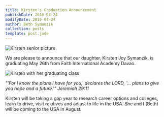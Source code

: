 ```yaml
---
title: Kirsten's Graduation Announcement
publishDate: 2016-04-24
modifyDate: 2016-04-24
author: Beth Symanzik
collection: posts
template: post.jade
---
```


![Kirsten senior
picture](/images/KirstenSmilingGraduationPhoto1Cropped_resized.jpg)

We are please to announce that our daughter, Kirsten Joy Symanzik, is graduating May 26th from Faith International Academy Davao.

![Kirsten with her graduating class](/images/KirstensGraduatingClassWithCapAndGown2_resized.jpg)

*"'For I know the plans I have for you,' declares the LORD, 
'... plans to give you hope and a future.'" Jeremiah 29:11*

Kirsten will be taking a gap year to research career options and colleges, learn to drive, visit relatives and adjust to life in the USA.  She and I (Beth) will be coming to the USA in August.
